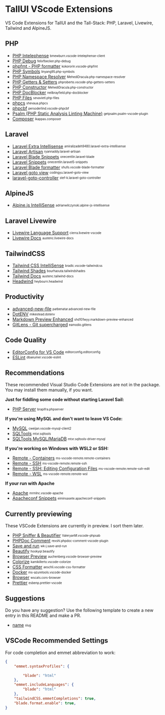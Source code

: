 # TallUI VScode Extensions

VS Code Extensions for TallUI and the Tall-Stack: PHP, Laravel, Livewire, Tailwind and AlpineJS.

## PHP
- [PHP Intelephense](https://marketplace.visualstudio.com/items?itemName=bmewburn.vscode-intelephense-client) <sub><sup>bmewburn.vscode-intelephense-client</sup></sub>
- [PHP Debug](https://marketplace.visualstudio.com/items?itemName=felixfbecker.php-debug) <sub><sup>felixfbecker.php-debug</sup></sub>
- [phpfmt - PHP formatter](https://marketplace.visualstudio.com/items?itemName=kokororin.vscode-phpfmt) <sub><sup>kokororin.vscode-phpfmt</sup></sub>
- [PHP Symbols](https://marketplace.visualstudio.com/items?itemName=linyang95.php-symbols) <sub><sup>linyang95.php-symbols</sup></sub>
- [PHP Namespace Resolver](https://marketplace.visualstudio.com/items?itemName=MehediDracula.php-namespace-resolver) <sub><sup>MehediDracula.php-namespace-resolver</sup></sub>
- [PHP Getters & Setters](https://marketplace.visualstudio.com/items?itemName=phproberto.vscode-php-getters-setters) <sub><sup>phproberto.vscode-php-getters-setters</sup></sub>
- [PHP Constructor](https://marketplace.visualstudio.com/items?itemName=MehediDracula.php-constructor) <sub><sup>MehediDracula.php-constructor</sup></sub>
- [PHP DocBlocker](https://marketplace.visualstudio.com/items?itemName=neilbrayfield.php-docblocker) <sub><sup>neilbrayfield.php-docblocker</sup></sub>
- [PHP Files](https://marketplace.visualstudio.com/items?itemName=sevavietl.php-files) <sub><sup>sevavietl.php-files</sup></sub>
- [phpcs](https://marketplace.visualstudio.com/items?itemName=shevaua.phpcs) <sub><sup>shevaua.phpcs</sup></sub>
- [phpcbf](https://marketplace.visualstudio.com/items?itemName=persoderlind.vscode-phpcbf) <sub><sup>persoderlind.vscode-phpcbf</sup></sub>
- [Psalm (PHP Static Analysis Linting Machine)](https://marketplace.visualstudio.com/items?itemName=getpsalm.psalm-vscode-plugin) <sub><sup>getpsalm.psalm-vscode-plugin</sup></sub>
- [Composer](https://marketplace.visualstudio.com/items?itemName=ikappas.composer) <sub><sup>ikappas.composer</sup></sub>
    
## Laravel
- [Laravel Extra Intellisense](https://marketplace.visualstudio.com/items?itemName=) <sub><sup>amiralizadeh9480.laravel-extra-intellisense</sup></sub>
- [Laravel Artisan](https://marketplace.visualstudio.com/items?itemName=ryannaddy.laravel-artisan) <sub><sup>ryannaddy.laravel-artisan</sup></sub>
- [Laravel Blade Snippets](https://marketplace.visualstudio.com/items?itemName=onecentlin.laravel-blade) <sub><sup>onecentlin.laravel-blade</sup></sub>
- [Laravel Snippets](https://marketplace.visualstudio.com/items?itemName=onecentlin.laravel5-snippets) <sub><sup>onecentlin.laravel5-snippets</sup></sub>
- [Laravel Blade formatter](https://marketplace.visualstudio.com/items?itemName=shufo.vscode-blade-formatter) <sub><sup>shufo.vscode-blade-formatter</sup></sub>
- [Laravel goto view](https://marketplace.visualstudio.com/items?itemName=codingyu.laravel-goto-view) <sub><sup>codingyu.laravel-goto-view</sup></sub>
- [laravel-goto-controller](https://marketplace.visualstudio.com/items?itemName=stef-k.laravel-goto-controller) <sub><sup>stef-k.laravel-goto-controller</sup></sub>

## AlpineJS
- [Alpine.js IntelliSense](https://marketplace.visualstudio.com/items?itemName=adrianwilczynski.alpine-js-intellisense) <sub><sup>adrianwilczynski.alpine-js-intellisense</sup></sub>

## Laravel Livewire
- [Livewire Language Support](https://marketplace.visualstudio.com/items?itemName=cierra.livewire-vscode) <sub><sup>cierra.livewire-vscode</sup></sub>
- [Livewire Docs](https://marketplace.visualstudio.com/items?itemName=austenc.livewire-docs) <sub><sup>austenc.livewire-docs</sup></sub>

## TailwindCSS
- [Tailwind CSS IntelliSense](https://marketplace.visualstudio.com/items?itemName=bradlc.vscode-tailwindcss) <sub><sup>bradlc.vscode-tailwindcss</sup></sub>
- [Tailwind Shades](https://marketplace.visualstudio.com/items?itemName=bourhaouta.tailwindshades) <sub><sup>bourhaouta.tailwindshades</sup></sub>
- [Tailwind Docs](https://marketplace.visualstudio.com/items?itemName=austenc.tailwind-docs) <sub><sup>austenc.tailwind-docs</sup></sub>
- [Headwind](https://marketplace.visualstudio.com/items?itemName=heybourn.headwind) <sub><sup>heybourn.headwind</sup></sub>

## Productivity
- [advanced-new-file](https://marketplace.visualstudio.com/items?itemName=patbenatar.advanced-new-file) <sub><sup>patbenatar.advanced-new-file</sup></sub>
- [DotENV](https://marketplace.visualstudio.com/items?itemName=mikestead.dotenv) <sub><sup>mikestead.dotenv</sup></sub>
- [Markdown Preview Enhanced](https://marketplace.visualstudio.com/items?itemName=shd101wyy.markdown-preview-enhanced) <sub><sup>shd101wyy.markdown-preview-enhanced</sup></sub>
- [GitLens - Git supercharged](https://marketplace.visualstudio.com/items?itemName=eamodio.gitlens) <sub><sup>eamodio.gitlens</sup></sub>

## Code Quality
- [EditorConfig for VS Code](https://marketplace.visualstudio.com/items?itemName=EditorConfig.EditorConfig) <sub><sup>editorconfig.editorconfig</sup></sub>
- [ESLint](https://marketplace.visualstudio.com/items?itemName=dbaeumer.vscode-eslint) <sub><sup>dbaeumer.vscode-eslint</sup></sub>

## Recommendations
These recommended Visual Studio Code Extensions are not in the package. You may install them manually, if you want.

**Just for fiddling some code without starting Laravel Sail:**
- [PHP Server](https://marketplace.visualstudio.com/items?itemName=brapifra.phpserver) <sub><sup>brapifra.phpserver</sup></sub>

**If you're using MySQL and don't want to leave VS Code:**
- [MySQL](https://marketplace.visualstudio.com/items?itemName=cweijan.vscode-mysql-client2) <sub><sup>cweijan.vscode-mysql-client2</sup></sub>
- [SQLTools](https://marketplace.visualstudio.com/items?itemName=mtxr.sqltools) <sub><sup>mtxr.sqltools</sup></sub>
- [SQLTools MySQL/MariaDB](https://marketplace.visualstudio.com/items?itemName=mtxr.sqltools-driver-mysql) <sub><sup>mtxr.sqltools-driver-mysql</sup></sub>

**If you're working on Windows with WSL2 or SSH:**
- [Remote - Containers](https://marketplace.visualstudio.com/items?itemName=ms-vscode-remote.remote-containers) <sub><sup>ms-vscode-remote.remote-containers</sup></sub>
- [Remote - SSH](https://marketplace.visualstudio.com/items?itemName=ms-vscode-remote.remote-ssh) <sub><sup>ms-vscode-remote.remote-ssh</sup></sub>
- [Remote - SSH: Editing Configuration Files](https://marketplace.visualstudio.com/items?itemName=ms-vscode-remote.remote-ssh-edit) <sub><sup>ms-vscode-remote.remote-ssh-edit</sup></sub>
- [Remote - WSL](https://marketplace.visualstudio.com/items?itemName=ms-vscode-remote.remote-wsl) <sub><sup>ms-vscode-remote.remote-wsl</sup></sub>

**If your run with Apache**
- [Apache](https://marketplace.visualstudio.com/items?itemName=mrmlnc.vscode-apache) <sub><sup>mrmlnc.vscode-apache</sup></sub>
- [Apacheconf Snippets](https://marketplace.visualstudio.com/items?itemName=eiminsasete.apacheconf-snippets) <sub><sup>eiminsasete.apacheconf-snippets</sup></sub>

## Currently previewing
These VSCode Extensions are currently in preview. I sort them later.

- [PHP Sniffer & Beautifier](https://marketplace.visualstudio.com/items?itemName=ValeryanM.vscode-phpsab) <sub><sup>ValeryanM.vscode-phpsab</sup></sub>
- [PHPDoc Comment](https://marketplace.visualstudio.com/items?itemName=rexshi.phpdoc-comment-vscode-plugin) <sub><sup>rexshi.phpdoc-comment-vscode-plugin</sup></sub>
- [Save and run](https://marketplace.visualstudio.com/items?itemName=wk-j.save-and-run) <sub><sup>wk-j.save-and-run</sup></sub>
- [Beautify](https://marketplace.visualstudio.com/items?itemName=hookyqr.beautify) <sub><sup>hookyqr.beautify</sup></sub>
- [Browser Preview](https://marketplace.visualstudio.com/items?itemName=auchenberg.vscode-browser-preview) <sub><sup>auchenberg.vscode-browser-preview</sup></sub>
- [Colorize](https://marketplace.visualstudio.com/items?itemName=kamikillerto.vscode-colorize) <sub><sup>kamikillerto.vscode-colorize</sup></sub>
- [CSS Formatter](https://marketplace.visualstudio.com/items?itemName=aeschli.vscode-css-formatter) <sub><sup>aeschli.vscode-css-formatter</sup></sub>
- [Docker](https://marketplace.visualstudio.com/items?itemName=ms-azuretools.vscode-docker) <sub><sup>ms-azuretools.vscode-docker</sup></sub>
- [Browser](https://marketplace.visualstudio.com/items?itemName=wscats.cors-browser) <sub><sup>wscats.cors-browser</sup></sub>
- [Prettier](https://marketplace.visualstudio.com/items?itemName=esbenp.prettier-vscode) <sub><sup>esbenp.prettier-vscode</sup></sub>

## Suggestions
Do you have any suggestion? Use the following template to create a new entry in this README and make a PR.
- [name](url) <sub><sup>slug</sup></sub>

## VSCode Recommended Settings
For code completion and emmet abbreviation to work:

```settings.json
{
    "emmet.syntaxProfiles": {
    
        "blade": "html"
    },
    "emmet.includeLanguages": {
        "blade": "html"
    },
    "tailwindCSS.emmetCompletions": true,
    "blade.format.enable": true,
}
```
